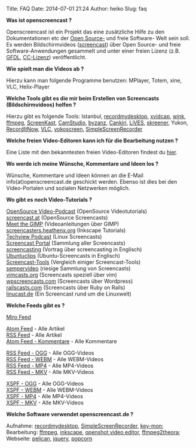 Title: FAQ
Date: 2014-07-01 21:24
Author: heiko
Slug: faq


**Was ist openscreencast ?**

Openscreencast ist ein Projekt das eine zusätzliche Hilfe zu den Dokumentationen etc der [Open Source-](http://de.wikipedia.org/wiki/Open_Source) und freie Software-
Welt sein soll. Es werden Bildschirmvideos ([screencast](http://en.wikipedia.org/wiki/Screencast)) über Open Source- und freie Software-Anwendungen gesammelt und unter 
einer freien Lizenz (z.B. [GFDL](http://de.wikipedia.org/wiki/GFDL), [CC-Lizenz](http://de.wikipedia.org/wiki/Creative_Commons)) veröffentlicht.

**Wie spielt man die Videos ab ?**

Hierzu kann man folgende Programme benutzen: MPlayer, Totem, xine, VLC, Helix-Player

**Welche Tools gibt es die mir beim Erstellen von Screencasts (Bildschirmvideos) helfen ?**

Hierzu gibt es folgende Tools: Istanbul, [recordmydesktop](http://recordmydesktop.sourceforge.net/), [xvidcap](http://sourceforge.net/projects/xvidcap/), [wink](http://www.debugmode.com/wink/), [ffmpeg](http://www.misterhowto.com/index.php?category=Computers&subcategory=Video&article=make_a_screencast_with_linux), [ScreenKast](http://sourceforge.net/projects/screenkast/), [CamStudio](http://camstudio.org/), [byzanz](http://www.advogato.org/person/company/diary.html?start=18), [Cankiri](http://www.tortall.net/mu/wiki/Cankiri), [LiVES](http://lives.sourceforge.net/), [skreener](https://code.google.com/p/skreener/), Yukon, [RecordItNow](http://opendesktop.org/content/show.php/RecordItNow?content=114610), [VLC](https://www.videolan.org/vlc/), [vokoscreen](http://www.kohaupt-online.de/hp/), [SimpleScreenRecorder](http://www.maartenbaert.be/simplescreenrecorder/)

**Welche freien Video-Editoren kann ich für die Bearbeitung nutzen ?**

Eine Liste mit den bekanntesten freien Video-Editoren findest du [hier](http://linuxwiki.de/VideoBearbeitung).

**Wo werde ich meine Wünsche, Kommentare und Ideen los ?**

Wünsche, Kommentare und Ideen können an die E-Mail info(at)openscreencast.de geschickt werden. Ebenso ist dies bei den 
Video-Portalen und sozialen Netzwerken möglich.

**Wo gibt es noch Video-Tutorials ?**

[OpenSource Video-Podcast](http://www.opensource-podcast.de/) (OpenSource Videotutorials)    
[screencast.at](http://www.screencast.at/) (OpenSource Screencasts)    
[Meet the GIMP](http://meetthegimp.org/) (Videoanleitungen über GIMP)    
[screencasters.heathenx.org](http://screencasters.heathenx.org/) (Inkscape Tutorials)    
[Techview Podcast](http://www.techview.de.vu/) (Linux Screencasts)    
[Screencast Portal](http://www.learn2use.de/) (Sammlung aller Screencasts)    
[screencasting](https://archive.org/details/HampshireLinuxUserGroupRecordingdesktopsessionstovideo) (Vortrag über screencasting in Englisch)    
[Ubuntuclips](http://www.ubuntuclips.org/) (Ubuntu-Screencasts in Englisch)    
[Screencast-Tools](http://wiki.ubuntuusers.de/Screencasts) (Vergleich einiger Screencast-Tools)    
[sempervideo](http://www.sempervideo.de/) (riesige Sammlung von Screencasts)    
[vimcasts.org](http://vimcasts.org/) (Screencasts speziell über vim)    
[wpscreencasts.com](http://wpscreencasts.com/) (Screencasts über Wordpress)    
[railscasts.com](http://railscasts.com/) (Screencasts über Ruby on Rails)    
[linucast.de](http://www.linucast.de/) (Ein Screencast rund um die Linuxwelt)    

**Welche Feeds gibt es ?**

[Miro Feed](http://subscribe.getmiro.com/?url1=http%3A//www.openscreencast.de/blog/rss.xml&trackback1=http%3A//www.miroguide.com/feeds/1297/subscribe-hit&section1=video)

[Atom Feed](https://www.openscreencast.de/blog/atom.xml) - Alle Artikel    
[RSS Feed](https://www.openscreencast.de/blog/rss.xml) - Alle Artikel    
[Atom Feed - Kommentare](https://www.openscreencast.de/feeds/comments.all.atom.xml) - Alle Kommentare

[RSS Feed - OGG](https://www.openscreencast.de/data/ogg-rss.xml) - Alle OGG-Videos    
[RSS Feed - WEBM](https://www.openscreencast.de/data/webm-rss.xml) - Alle WEBM-Videos    
[RSS Feed - MP4](https://www.openscreencast.de/data/mp4-rss.xml) - Alle MP4-Videos    
[RSS Feed - MKV](https://www.openscreencast.de/data/mkv-rss.xml) - Alle MKV-Videos

[XSPF - OGG](https://www.openscreencast.de/data/ogg.xspf) - Alle OGG-Videos    
[XSPF - WEBM](https://www.openscreencast.de/data/webm.xspf) - Alle WEBM-Videos    
[XSPF - MP4](https://www.openscreencast.de/data/mp4.xspf) - Alle MP4-Videos    
[XSPF - MKV](https://www.openscreencast.de/data/mkv.xspf) - Alle MKV-Videos

**Welche Software verwendet openscreencast.de ?**

Aufnahme: [recordmydesktop](https://de.wikipedia.org/wiki/RecordMyDesktop), [SimpleScreenRecorder](http://www.maartenbaert.be/simplescreenrecorder/), [key-mon](https://code.google.com/p/key-mon/); Bearbeitung: [ffmpeg](https://de.wikipedia.org/wiki/Ffmpeg), [inkscape](https://de.wikipedia.org/wiki/Inkscape), [openshot video editor](http://www.openshotvideo.com/), [ffmpeg2theora](http://v2v.cc/~j/ffmpeg2theora/); Webseite: [pelican](http://blog.getpelican.com/), [jquery](http://jquery.com/), [popcorn](http://mozillapopcorn.org/)
